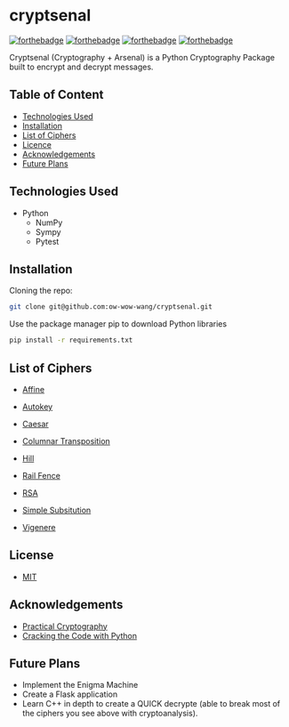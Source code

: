 # cryptsenal
[![forthebadge](https://forthebadge.com/images/badges/made-with-python.svg)](https://forthebadge.com) [![forthebadge](https://forthebadge.com/images/badges/uses-git.svg)](https://forthebadge.com)
 [![forthebadge](https://forthebadge.com/images/badges/no-ragrets.svg)](https://forthebadge.com) [![forthebadge](https://forthebadge.com/images/badges/does-not-contain-treenuts.svg)](https://forthebadge.com)

Cryptsenal (Cryptography + Arsenal) is a Python Cryptography Package built to encrypt and decrypt messages. 

## Table of Content

* [Technologies Used](#tech)
* [Installation](#install)
* [List of Ciphers](#cipher)
* [Licence](#licence)
* [Acknowledgements](#ack) 
* [Future Plans](#future)

## Technologies Used <div id="tech"></div>

* Python
    - NumPy
    - Sympy
    - Pytest

## Installation <div id="install"></div>

Cloning the repo:

``` bash
git clone git@github.com:ow-wow-wang/cryptsenal.git
```

Use the package manager pip to download Python libraries

``` bash
pip install -r requirements.txt
```

## List of Ciphers <div id="cipher"></div>

* [Affine](https://en.wikipedia.org/wiki/Affine_cipher)
* [Autokey](https://en.wikipedia.org/wiki/Autokey_cipher)
* [Caesar](https://en.wikipedia.org/wiki/Caesar_cipher)
* [Columnar Transposition](https://en.wikipedia.org/wiki/Transposition_cipher#Columnar_transposition)
* [Hill](https://en.wikipedia.org/wiki/Hill_cipher#:~:text=In%20classical%20cryptography%2C%20the%20Hill,than%20three%20symbols%20at%20once.)

* [Rail Fence](https://en.wikipedia.org/wiki/Rail_fence_cipher)
* [RSA](https://en.wikipedia.org/wiki/RSA_(cryptosystem)) 
* [Simple Subsitution](https://en.wikipedia.org/wiki/Substitution_cipher#Simple_substitution)
* [Vigenere](https://en.wikipedia.org/wiki/Vigen%C3%A8re_cipher)

## License <div id="licence"></div>

* [MIT](https://choosealicense.com/licenses/mit/)

## Acknowledgements <div id="ack"></div>

* [Practical Cryptography](http://practicalcryptography.com/)
* [Cracking the Code with Python](http://inventwithpython.com/cracking/)

## Future Plans <div id="future"></div>
* Implement the Enigma Machine
* Create a Flask application
* Learn C++ in depth to create a QUICK decrypte (able to break most of the ciphers you see above with cryptoanalysis). 

